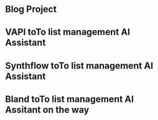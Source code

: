 # Blog Project
# VAPI toTo list management AI Assistant
# Synthflow toTo list management AI Assistant
# Bland toTo list management AI Assitant on the way